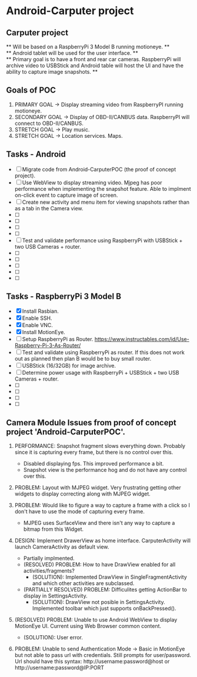 # Android-Carputer project

## Carputer project

** Will be based on a RaspberryPi 3 Model B running motioneye. **  <br />
** Android tablet will be used for the user interface. **  <br />
** Primary goal is to have a front and rear car cameras.  RaspberryPi will archive video to USBStick and Android table will host the UI and have the ability to capture image snapshots. **  <br />

## Goals of POC
1.  PRIMARY GOAL -> Display streaming video from RaspberryPI running motioneye.
2.  SECONDARY GOAL -> Display of OBD-II/CANBUS data.  RaspberryPI will connect to OBD-II/CANBUS.
3.  STRETCH GOAL -> Play music.
4.  STRETCH GOAL -> Location services.  Maps.

##  Tasks - Android
- [ ]  Migrate code from Android-CarputerPOC (the proof of concept project).
- [ ]  Use WebView to display streaming video.  Mjpeg has poor performance when implementing the snapshot feature.  Able to implment on-click event to capture image of screen.
- [ ]  Create new activity and menu item for viewing snapshots rather than as a tab in the Camera view.
- [ ]
- [ ]
- [ ]
- [ ]
- [ ]  Test and validate performance using RaspberryPi with USBStick + two USB Cameras + router.
- [ ]
- [ ]
- [ ]
- [ ]
- [ ]

##  Tasks - RaspberryPi 3 Model B
- [x]  Install Rasbian.
- [x]  Enable SSH.
- [x]  Enable VNC.
- [x]  Install MotionEye.
- [ ]  Setup RaspberryPi as Router.  https://www.instructables.com/id/Use-Raspberry-Pi-3-As-Router/
- [ ]  Test and validate using RaspberryPi as router.  If this does not work out as planned then plan B would be to buy small router.
- [ ]  USBStick (16/32GB) for image archive.
- [ ]  Determine power usage with RaspberryPi + USBStick + two USB Cameras + router.
- [ ]
- [ ]
- [ ]
- [ ]

## Camera Module Issues from proof of concept project 'Android-CarputerPOC'.
1. PERFORMANCE:  Snapshot fragment slows everything down. Probably since it is capturing every frame, but there is no control over this.
	- Disabled displaying fps.  This improved performance a bit.
	- Snapshot view is the performance hog and do not have any control over this.

2. PROBLEM:  Layout with MJPEG widget.  Very frustrating getting other widgets to display correcting along with MJPEG widget.

3. PROBLEM:  Would like to figure a way to capture a frame with a click so I don't have to use the mode of capturing every frame. 
	- MJPEG uses SurfaceView and there isn't any way to capture a bitmap from this Widget.
	
4. DESIGN:  Implement DrawerView as home interface.  CarputerActivity will launch CameraActivity as default view.
	- Partially implmented.
	- (RESOLVED) PROBLEM:  How to have DrawView enabled for all activities/fragments?  
		- (SOLUTION): Implemented DrawView in SingleFragmentActivity and which other activities are subclassed.
	- (PARTIALLY RESOLVED) PROBLEM:  Difficulites getting ActionBar to display in SettingsActivity.
		- (SOLUTION): DrawView not posible in SettingsActivity.  Implemented toolbar which just supports onBackPressed(). 

5. (RESOLVED) PROBLEM:  Unable to use Android WebView to display MotionEye UI.  Current using Web Browser common content.
	- (SOLUTION):  User error.

6. PROBLEM:  Unable to send Authentication Mode -> Basic in MotionEye but not able to pass url with credentials.  Still prompts for user/password.
Url should have this syntax:  http://username:password@host or http://username:password@IP:PORT


 
 
 
 
 
 
 
 
 
 
 
 
 
 
 
 
 
 
 
 
 
 
 
 
 
 
 